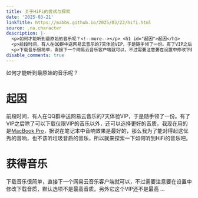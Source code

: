 ```yaml
---
title: 关于HiFi的尝试与探索
date: '2025-03-21'
linkTitle: https://mabbs.github.io/2025/03/22/hifi.html
source: .na.character
description: |-
  <p>如何才能听到最原始的音乐呢？<!--more--></p> <h1 id="起因">起因</h1>
  <p>前段时间，有人在QQ群中送网易云音乐的7天体验VIP，于是随手领了一份。有了VIP之后除了可以下载仅限VIP的音乐以外，还可以选择更好的音质。我现在用的是<a href="/2023/02/03/mbp.html">MacBook Pro</a>，据说在笔记本中音响效果是最好的，那么我为了能对得起这优秀的音响，也不该听垃圾音质的音乐，所以就来探索一下如何听到HiFi的音乐吧。</p> <h1 id="获得音乐">获得音乐</h1>
  <p>下载音乐很简单，直接下一个网易云音乐客户端就可以，不过需要注意要在设置中修改下载音质，默认选项不是最高音质。另外它这个VIP还不是最高 ...
disable_comments: true
---
```

<p>如何才能听到最原始的音乐呢？<!--more--></p> <h1 id="起因">起因</h1>
<p>前段时间，有人在QQ群中送网易云音乐的7天体验VIP，于是随手领了一份。有了VIP之后除了可以下载仅限VIP的音乐以外，还可以选择更好的音质。我现在用的是<a href="/2023/02/03/mbp.html">MacBook Pro</a>，据说在笔记本中音响效果是最好的，那么我为了能对得起这优秀的音响，也不该听垃圾音质的音乐，所以就来探索一下如何听到HiFi的音乐吧。</p> <h1 id="获得音乐">获得音乐</h1>
<p>下载音乐很简单，直接下一个网易云音乐客户端就可以，不过需要注意要在设置中修改下载音质，默认选项不是最高音质。另外它这个VIP还不是最高 ...